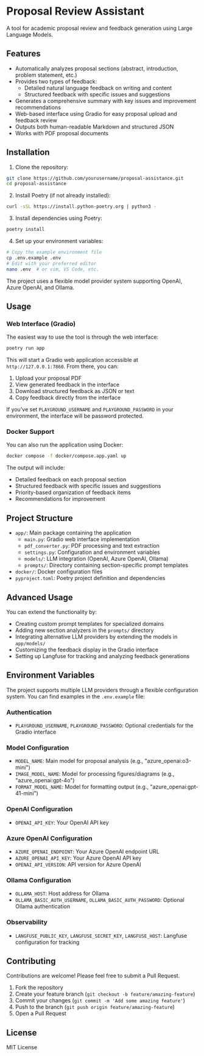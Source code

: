 # Proposal Review Assistant

A tool for academic proposal review and feedback generation using Large Language Models.

## Features

- Automatically analyzes proposal sections (abstract, introduction, problem statement, etc.)
- Provides two types of feedback:
  - Detailed natural language feedback on writing and content
  - Structured feedback with specific issues and suggestions
- Generates a comprehensive summary with key issues and improvement recommendations
- Web-based interface using Gradio for easy proposal upload and feedback review
- Outputs both human-readable Markdown and structured JSON
- Works with PDF proposal documents

## Installation

1. Clone the repository:
```bash
git clone https://github.com/yourusername/proposal-assistance.git
cd proposal-assistance
```

2. Install Poetry (if not already installed):
```bash
curl -sSL https://install.python-poetry.org | python3 -
```

3. Install dependencies using Poetry:
```bash
poetry install
```

4. Set up your environment variables:
```bash
# Copy the example environment file
cp .env.example .env
# Edit with your preferred editor
nano .env  # or vim, VS Code, etc.
```

The project uses a flexible model provider system supporting OpenAI, Azure OpenAI, and Ollama.

## Usage

### Web Interface (Gradio)

The easiest way to use the tool is through the web interface:

```bash
poetry run app
```

This will start a Gradio web application accessible at `http://127.0.0.1:7860`. From there, you can:

1. Upload your proposal PDF
2. View generated feedback in the interface
3. Download structured feedback as JSON or text
4. Copy feedback directly from the interface

If you've set `PLAYGROUND_USERNAME` and `PLAYGROUND_PASSWORD` in your environment, the interface will be password protected.

### Docker Support

You can also run the application using Docker:

```bash
docker compose -f docker/compose.app.yaml up
```

The output will include:
- Detailed feedback on each proposal section
- Structured feedback with specific issues and suggestions
- Priority-based organization of feedback items
- Recommendations for improvement

## Project Structure

- `app/`: Main package containing the application
  - `main.py`: Gradio web interface implementation
  - `pdf_converter.py`: PDF processing and text extraction
  - `settings.py`: Configuration and environment variables
  - `models/`: LLM integration (OpenAI, Azure OpenAI, Ollama)
  - `prompts/`: Directory containing section-specific prompt templates
- `docker/`: Docker configuration files
- `pyproject.toml`: Poetry project definition and dependencies

## Advanced Usage

You can extend the functionality by:

- Creating custom prompt templates for specialized domains
- Adding new section analyzers in the `prompts/` directory
- Integrating alternative LLM providers by extending the models in `app/models/`
- Customizing the feedback display in the Gradio interface
- Setting up Langfuse for tracking and analyzing feedback generations

## Environment Variables

The project supports multiple LLM providers through a flexible configuration system. You can find examples in the `.env.example` file:

### Authentication

- `PLAYGROUND_USERNAME`, `PLAYGROUND_PASSWORD`: Optional credentials for the Gradio interface

### Model Configuration

- `MODEL_NAME`: Main model for proposal analysis (e.g., "azure_openai:o3-mini")
- `IMAGE_MODEL_NAME`: Model for processing figures/diagrams (e.g., "azure_openai:gpt-4o")
- `FORMAT_MODEL_NAME`: Model for formatting output (e.g., "azure_openai:gpt-41-mini")

### OpenAI Configuration

- `OPENAI_API_KEY`: Your OpenAI API key

### Azure OpenAI Configuration

- `AZURE_OPENAI_ENDPOINT`: Your Azure OpenAI endpoint URL
- `AZURE_OPENAI_API_KEY`: Your Azure OpenAI API key
- `OPENAI_API_VERSION`: API version for Azure OpenAI

### Ollama Configuration

- `OLLAMA_HOST`: Host address for Ollama
- `OLLAMA_BASIC_AUTH_USERNAME`, `OLLAMA_BASIC_AUTH_PASSWORD`: Optional Ollama authentication

### Observability

- `LANGFUSE_PUBLIC_KEY`, `LANGFUSE_SECRET_KEY`, `LANGFUSE_HOST`: Langfuse configuration for tracking

## Contributing

Contributions are welcome! Please feel free to submit a Pull Request.

1. Fork the repository
2. Create your feature branch (`git checkout -b feature/amazing-feature`)
3. Commit your changes (`git commit -m 'Add some amazing feature'`)
4. Push to the branch (`git push origin feature/amazing-feature`)
5. Open a Pull Request

## License

MIT License 